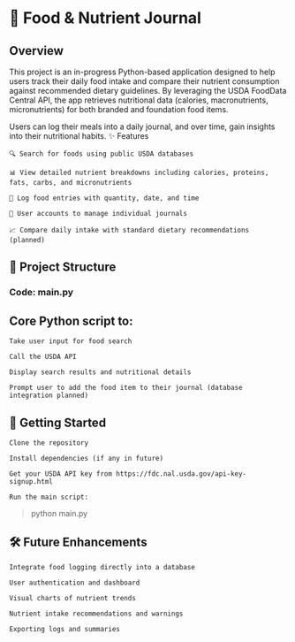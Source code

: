 # 🥗 Food & Nutrient Journal
## Overview

This project is an in-progress Python-based application designed to help users track their daily food intake and compare their nutrient consumption against recommended dietary guidelines. By leveraging the USDA FoodData Central API, the app retrieves nutritional data (calories, macronutrients, micronutrients) for both branded and foundation food items.

Users can log their meals into a daily journal, and over time, gain insights into their nutritional habits.
✨ Features

    🔍 Search for foods using public USDA databases

    📊 View detailed nutrient breakdowns including calories, proteins, fats, carbs, and micronutrients

    📆 Log food entries with quantity, date, and time

    👤 User accounts to manage individual journals

    📈 Compare daily intake with standard dietary recommendations (planned)

## 📂 Project Structure
### Code: main.py

## Core Python script to:

    Take user input for food search

    Call the USDA API

    Display search results and nutritional details

    Prompt user to add the food item to their journal (database integration planned)
    
## 🧪 Getting Started

    Clone the repository

    Install dependencies (if any in future)

    Get your USDA API key from https://fdc.nal.usda.gov/api-key-signup.html

    Run the main script:

> python main.py

## 🛠 Future Enhancements

    Integrate food logging directly into a database

    User authentication and dashboard

    Visual charts of nutrient trends

    Nutrient intake recommendations and warnings

    Exporting logs and summaries
